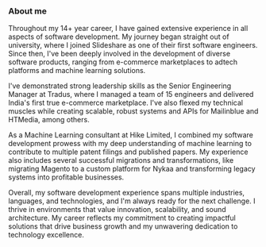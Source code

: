 ### About me

<!--
**dipankar/dipankar** is a ✨ _special_ ✨ repository because its `README.md` (this file) appears on your GitHub profile.

Here are some ideas to get you started:

- 🔭 I’m currently working on ...
- 🌱 I’m currently learning ...
- 👯 I’m looking to collaborate on ...
- 🤔 I’m looking for help with ...
- 💬 Ask me about ...
- 📫 How to reach me: ...
- 😄 Pronouns: ...
- ⚡ Fun fact: ...
-->

Throughout my 14+ year career, I have gained extensive experience in all aspects of software development. My journey began straight out of university, where I joined Slideshare as one of their first software engineers. Since then, I've been deeply involved in the development of diverse software products, ranging from e-commerce marketplaces to adtech platforms and machine learning solutions.

I've demonstrated strong leadership skills as the Senior Engineering Manager at Tradus, where I managed a team of 15 engineers and delivered India's first true e-commerce marketplace. I've also flexed my technical muscles while creating scalable, robust systems and APIs for Mailinblue and HTMedia, among others.

As a Machine Learning consultant at Hike Limited, I combined my software development prowess with my deep understanding of machine learning to contribute to multiple patent filings and published papers. My experience also includes several successful migrations and transformations, like migrating Magento to a custom platform for Nykaa and transforming legacy systems into profitable businesses.

Overall, my software development experience spans multiple industries, languages, and technologies, and I'm always ready for the next challenge. I thrive in environments that value innovation, scalability, and sound architecture. My career reflects my commitment to creating impactful solutions that drive business growth and my unwavering dedication to technology excellence.
